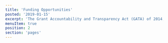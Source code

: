 ```yaml
---
title: 'Funding Opportunities'
posted: '2019-01-15'
excerpt: 'The Grant Accountability and Transparency Act (GATA) of 2014, 30 ILCS 708/1 et seq., increased accountability and transparency in the use of grant funds and reduced the administrative burden on state agencies and grantees through adoption of federal grant guidelines and regulations.'
menuItem: true
position: 2
section: 'pages'
---
```

